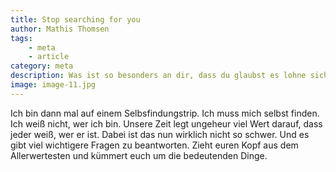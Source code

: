 ```yaml
---
title: Stop searching for you
author: Mathis Thomsen
tags:
    - meta
    - article
category: meta
description: Was ist so besonders an dir, dass du glaubst es lohne sich gefunden zu werden?
image: image-11.jpg
---
```

Ich bin dann mal auf einem Selbsfindungstrip. Ich muss mich selbst finden. Ich weiß nicht, wer ich bin. Unsere Zeit legt ungeheur viel Wert darauf, dass jeder weiß, wer er ist. Dabei ist das nun wirklich nicht so schwer. Und es gibt viel wichtigere Fragen zu beantworten. Zieht euren Kopf aus dem Allerwertesten und kümmert euch um die bedeutenden Dinge.